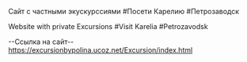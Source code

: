 Сайт с частными экускурссиями 
#Посети Карелию
#Петрозаводск

Website with private Excursions
#Visit Karelia
#Petrozavodsk


--Ссылка на сайт--
https://excursionbypolina.ucoz.net/Excursion/index.html
